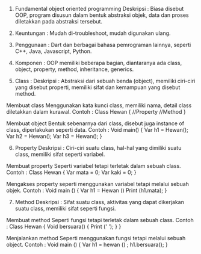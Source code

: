 1. Fundamental object oriented programming
Deskripsi :
Biasa disebut OOP, program disusun dalam bentuk abstraksi objek, data dan proses diletakkan pada abstraksi tersebut.

2. Keuntungan :
Mudah di-troubleshoot, mudah digunakan ulang.

3. Penggunaan :
Dart dan berbagai bahasa pemrograman lainnya, seperti C++, Java, Javascript, Python.

4. Komponen :
OOP memiliki beberapa bagian, diantaranya ada class, object, property, method, inheritance, generics.

5. Class : 
Deskripsi : 
Abstraksi dari sebuah benda (object), memiliki ciri-ciri yang disebut properti, memiliki sifat dan kemampuan yang disebut method.

Membuat class 
Menggunakan kata kunci class, memiliki nama, detail class diletakkan dalam kurawal. 
Contoh : 
Class Hewan {
//Property
//Method
}

Membuat object
Bentuk sebenarnya dari class, disebut juga instance of class, diperlakukan seperti data.
Contoh : 
Void main() {
Var h1 = Hewan();
Var h2 = Hewan();
Var h3 = Hewan();
}

6. Property
Deskripsi : 
Ciri-ciri suatu class, hal-hal yang dimiliki suatu class, memiliki sifat seperti variabel.

Membuat property 
Seperti variabel tetapi terletak dalam sebuah class.
Contoh : 
Class Hewan {
Var mata = 0;
Var kaki = 0;
}

Mengakses property seperti menggunakan variabel tetapi melalui sebuah objek.
Contoh : 
Void main () {
Var h1 = Hewan ()
Print (h1.mata);
}

7. Method
Deskripsi :
Sifat suatu class, aktivitas yang dapat dikerjakan suatu class, memiliki sifat seperti fungsi.

Membuat method
Seperti fungsi tetapi terletak dalam sebuah class.
Contoh : 
Class Hewan {
Void bersuara() {
Print (' ');
}
}

Menjalankan method
Seperti menggunakan fungsi tetapi melalui sebuah object.
Contoh :
Void main () {
Var h1 = hewan () ;
h1.bersuara();
}
